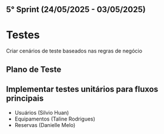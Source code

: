 ## 5° Sprint (24/05/2025 - 03/05/2025)  

# Testes

Criar cenários de teste baseados nas regras de negócio

## Plano de Teste 

## Implementar testes unitários para fluxos principais
- Usuários (Silvio Huan)
- Equipamentos (Taline Rodrigues)
- Reservas (Danielle Melo)

